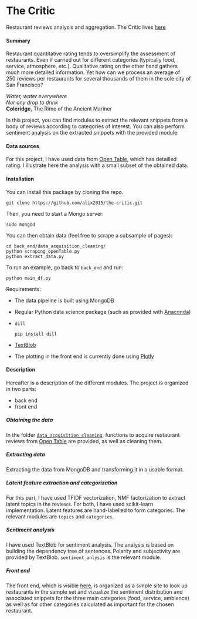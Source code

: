 # The Critic
Restaurant reviews analysis and aggregation. The Critic lives
[here](http://the-critic.net)

#### Summary
Restaurant quantitative rating tends to oversimplify the assessment of
restaurants. Even if carried out for different categories
(typically food, service, atmosphere, etc.).
Qualitative rating on the other hand gathers much more detailed information.
Yet how can we process an average of 250 reviews per restaurants for several
thousands of them in the sole city of San Francisco?

 *Water, water everywhere*  
 *Nor any drop to drink*  
 **Coleridge**, The Rime of the Ancient Mariner

In this project, you can find modules to extract the relevant
snippets from a body of reviews according to categories of interest.
You can also perform sentiment analysis on the extracted snippets
with the provided module.


#### Data sources
For this project, I have used data from [Open Table](http://www.opentable.com),
which has detailled rating. I illustrate here the analysis with a small
subset of the obtained data.


#### Installation
You can install this package by cloning the repo.
```
git clone https://github.com/alix2015/the-critic.git
```

Then, you need to start a Mongo server:
```
sudo mongod
```
You can then obtain data (feel free to scrape a subsample of pages):
```
cd back_end/data_acquisition_cleaning/
python scraping_openTable.py
python extract_data.py
```

To run an example, go back to ``back_end`` and run:
```
python main_df.py
```

Requirements:
* The data pipeline is built using MongoDB
* Regular Python data science package
  (such as provided with [Anaconda](http://continuum.io/downloads))

* ``dill``
    ```
    pip install dill
    ```
* [TextBlob](http://textblob.readthedocs.org/en/dev/)

* The plotting in the front end is currently done using
  [Plotly](https://plot.ly)


#### Description
Hereafter is a description of the different modules.
The project is organized in two parts:
* back end
* front end

##### Obtaining the data
In the folder [``data_acquisition_cleaning``](https://github.com/alix2015/the-critic/tree/master/back_end/data_acquisition_cleaning),
functions to acquire restaurant reviews from [Open Table](http://www.opentable.com)
are provided, as well as cleaning them. 

##### Extracting data
Extracting the data from MongoDB and transforming it in a usable format.

##### Latent feature extraction and categorization
For this part, I have used TFIDF vectorization, NMF factorization to extract
latent topics in the reviews. For both, I have used scikit-learn implementation.
Latent features are hand-labelled to form categories.
The relevant modules are ``topics`` and ``categories``.

##### Sentiment analysis
I have used TextBlob for sentiment analysis. The analysis is based
on building the dependency tree of sentences. Polarity and subjectivity
are provided by TextBlob. ``sentiment_anlysis`` is the relevant module.

##### Front end
The front end, which is visible [here](http://the-critic.net), is organized
as a simple site to look up restaurants in the sample set and vizualize
the sentiment distribution and associated snippets for the three main
categories (food, service, ambience) as well as for other categories
calculated as important for the chosen restaurant.
